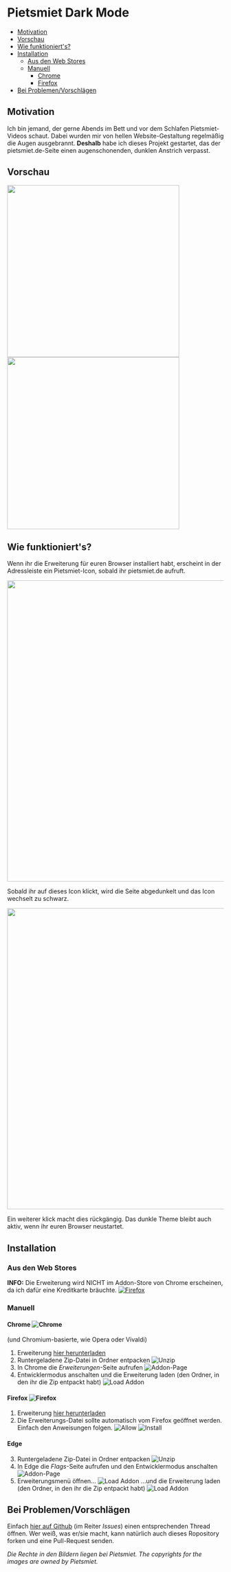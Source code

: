 # Pietsmiet Dark Mode

<!-- TOC -->

- [Motivation](#motivation)
- [Vorschau](#vorschau)
- [Wie funktioniert's?](#wie-funktionierts)
- [Installation](#installation)
    - [Aus den Web Stores](#aus-den-web-stores)
    - [Manuell](#manuell)
        - [Chrome](#chrome)
        - [Firefox](#firefox)
- [Bei Problemen/Vorschlägen](#bei-problemenvorschlägen)

<!-- /TOC -->

## Motivation
Ich bin jemand, der gerne Abends im Bett und vor dem Schlafen Pietsmiet-Videos schaut. Dabei wurden mir von hellen Website-Gestaltung regelmäßig die Augen ausgebrannt. **Deshalb** habe ich dieses Projekt gestartet, das der pietsmiet.de-Seite einen augenschonenden, dunklen Anstrich verpasst.

## Vorschau
<img src=".github/darken_ps_RdMe_2.png" width=400 />
<img src=".github/darken_ps_RdMe_4.png" width=400 />

## Wie funktioniert's?
Wenn ihr die Erweiterung für euren Browser installiert habt, erscheint in der Adressleiste ein Pietsmiet-Icon, sobald ihr pietsmiet.de aufruft.
<p><img src=".github/darken_ps_RdMe_1.png" width=700 /></p>
Sobald ihr auf dieses Icon klickt, wird die Seite abgedunkelt und das Icon wechselt zu schwarz.
<p><img src=".github/darken_ps_RdMe_3.png" width=700 /></p>
Ein weiterer klick macht dies rückgängig.
Das dunkle Theme bleibt auch aktiv, wenn ihr euren Browser neustartet.

## Installation
### Aus den Web Stores
**INFO:** Die Erweiterung wird NICHT im Addon-Store von Chrome erscheinen, da ich dafür eine Kreditkarte bräuchte.
[![Firefox](.github/firefox-logo.png)](https://addons.mozilla.org/de/firefox/addon/pietsmiet-de-dark-mode/)

### Manuell
#### Chrome ![Chrome](.github/chrome-logo-small.png)
(und Chromium-basierte, wie Opera oder Vivaldi)
1. Erweiterung [hier herunterladen](https://github.com/Saphareas/pietsmiet.de-Dark-Mode/releases)
2. Runtergeladene Zip-Datei in Ordner entpacken
![Unzip](.github/darken_ps_inst_ch_3.png)
3. In Chrome die _Erweiterungen_-Seite aufrufen
![Addon-Page](.github/darken_ps_inst_ch_4.png)
4. Entwicklermodus anschalten und die Erweiterung laden (den Ordner, in den ihr die Zip entpackt habt)
![Load Addon](.github/darken_ps_inst_ch_5.png)

#### Firefox ![Firefox](.github/firefox-logo-small.png)
1. Erweiterung [hier herunterladen](https://github.com/Saphareas/pietsmiet.de-Dark-Mode/releases)
2. Die Erweiterungs-Datei sollte automatisch vom Firefox geöffnet werden. Einfach den Anweisungen folgen.
![Allow](.github/darken_ps_inst_ff_3.png)
![Install](.github/darken_ps_inst_ff_4.png)

#### Edge
3. Runtergeladene Zip-Datei in Ordner entpacken
![Unzip](.github/darken_ps_inst_ie_3.png)
4. In Edge die _Flags_-Seite aufrufen und den Entwicklermodus anschalten
![Addon-Page](.github/darken_ps_inst_ie_4.png)
5. Erweiterungsmenü öffnen...
![Load Addon](.github/darken_ps_inst_ie_5.png)
...und die Erweiterung laden (den Ordner, in den ihr die Zip entpackt habt)
![Load Addon](.github/darken_ps_inst_ie_6.png)

## Bei Problemen/Vorschlägen
Einfach [hier auf Github](https://github.com/Saphareas/pietsmiet.de-Dark-Mode/issues) (im Reiter _Issues_) einen entsprechenden Thread öffnen. Wer weiß, was er/sie macht, kann natürlich auch dieses Ropository forken und eine Pull-Request senden.

_Die Rechte in den Bildern liegen bei Pietsmiet._
_The copyrights for the images are  owned by Pietsmiet._
